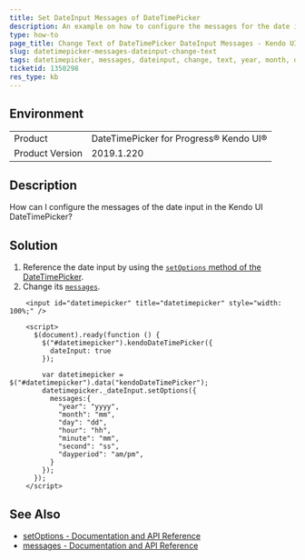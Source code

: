 ```yaml
---
title: Set DateInput Messages of DateTimePicker
description: An example on how to configure the messages for the date input in the  Kendo UI DateTimePicker.
type: how-to
page_title: Change Text of DateTimePicker DateInput Messages - Kendo UI DateTimePicker for jQuery
slug: datetimepicker-messages-dateinput-change-text
tags: datetimepicker, messages, dateinput, change, text, year, month, day, hour, minute, second, dayperiod, datepicker
ticketid: 1350298
res_type: kb
---
```


## Environment

<table>
 <tr>
  <td>Product</td>
  <td>DateTimePicker for Progress® Kendo UI®</td>
 </tr>

  <td>Product Version</td>
  <td>2019.1.220</td>
 </tr>
</table>

## Description

How can I configure the messages of the date input in the Kendo UI DateTimePicker?

## Solution

1. Reference the date input by using the [`setOptions` method of the DateTimePicker](/api/javascript/ui/datetimepicker/methods/setoptions).
1. Change its [`messages`](/api/javascript/ui/dateinput/configuration/messages).

```dojo
    <input id="datetimepicker" title="datetimepicker" style="width: 100%;" />

    <script>
      $(document).ready(function () {
        $("#datetimepicker").kendoDateTimePicker({
          dateInput: true
        });

        var datetimepicker = $("#datetimepicker").data("kendoDateTimePicker");
        datetimepicker._dateInput.setOptions({
          messages:{
            "year": "yyyy",
            "month": "mm",
            "day": "dd",
            "hour": "hh",
            "minute": "mm",
            "second": "ss",
            "dayperiod": "am/pm",
          }
        });
      });
    </script>
```

## See Also

* [setOptions - Documentation and API Reference ](https://docs.telerik.com/kendo-ui/api/javascript/ui/datetimepicker/methods/setoptions)
* [messages - Documentation and API Reference ](https://docs.telerik.com/kendo-ui/api/javascript/ui/dateinput/configuration/messages)

